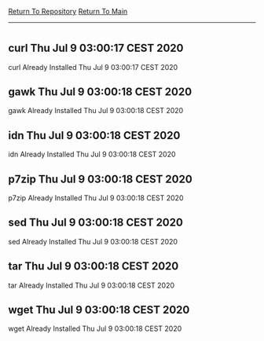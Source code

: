 [Return To Repository](https://github.com/bast69/piholeparser/)
[Return To Main](https://github.com/bast69/piholeparser/blob/master/RecentRunLogs/Mainlog.md)
____________________________________
# 
## curl Thu Jul  9 03:00:17 CEST 2020
curl Already Installed Thu Jul  9 03:00:17 CEST 2020
## gawk Thu Jul  9 03:00:18 CEST 2020
gawk Already Installed Thu Jul  9 03:00:18 CEST 2020
## idn Thu Jul  9 03:00:18 CEST 2020
idn Already Installed Thu Jul  9 03:00:18 CEST 2020
## p7zip Thu Jul  9 03:00:18 CEST 2020
p7zip Already Installed Thu Jul  9 03:00:18 CEST 2020
## sed Thu Jul  9 03:00:18 CEST 2020
sed Already Installed Thu Jul  9 03:00:18 CEST 2020
## tar Thu Jul  9 03:00:18 CEST 2020
tar Already Installed Thu Jul  9 03:00:18 CEST 2020
## wget Thu Jul  9 03:00:18 CEST 2020
wget Already Installed Thu Jul  9 03:00:18 CEST 2020
